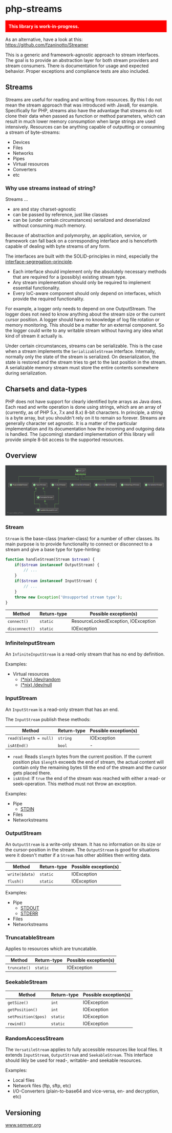 php-streams
===========

<p style="background-color: red; color: white; font-weight: bold; padding: 10px; margin-top: 10px;">This library is work-in-progress.</p>

As an alternative, have a look at this: https://github.com/fzaninotto/Streamer

This is a generic and framework-agnostic approach to stream interfaces. The goal is to provide an abstraction layer for both stream providers and stream consumers. There is documentation for usage and expected behavior. Proper exceptions and compliance tests are also included.


Streams
-------

Streams are useful for reading and writing from resources. By this I do not mean the stream approach that was introduced with Java8, for example.  Specifically for PHP, streams also have the advantage that streams do not clone their data when passed as function or method parameters, which can result in much lower memory consumption when large strings are used intensively. Resources can be anything capable of outputting or consuming a stream of byte-streams:

* Devices
* Files
* Networks
* Pipes
* Virtual resources
* Converters
* etc

### Why use streams instead of string?

Streams ...

* are and stay charset-agnostic
* can be passed by reference, just like classes
* can be (under certain circumstances) serialized and deserialized without consuming much memory.

Because of abstraction and polymorphy, an application, service, or framework can fall back on a corresponding interface and is henceforth capable of dealing with byte streams of any form.

The interfaces are built with the SOLID-principles in mind, especially the [interface-segregation-principle](http://en.wikipedia.org/wiki/Interface_segregation_principle).

- Each interface should implement only the absolutely necessary methods that are required for a (possibly) existing stream type.
- Any stream implementation should only be required to implement essential functionality.
- Every IoC-aware component should only depend on interfaces, which provide the required functionality.

For example, a logger only needs to depend on one OutputStream. The logger does not need to know anything about the stream size or the current cursor position. A logger should have no knowledge of log file rotation or memory monitoring. This should be a matter for an external component. So the logger could write to any writable stream without having any idea what kind of stream it actually is.

Under certain circumstances, streams can be serializable. This is the case when a stream implements the `SerializableStream` interface. Internally, normally only the state of the stream is serialized. On deserialization, the state is restored and the stream tries to get to the last position in the stream. A serializable memory stream must store the entire contents somewhere during serialization.


Charsets and data-types
-----------------------

PHP does not have support for clearly identified byte arrays as Java does. Each read and write operation is done using strings, which are an array of (currently, as of PHP 5.x, 7.x and 8.x) 8-bit characters. In principle, a string is a byte array, but you shouldn't rely on it to remain so forever. Streams are generally character set agnostic. It is a matter of the particular implementation and its documentation how the incoming and outgoing data is handled. The (upcoming) standard implementation of this library will provide simple 8-bit access to the supported resources.


Overview
--------

![Inheritance](assets/diagram.png)


### Stream

`Stream` is the base-class (marker-class) for a number of other classes. Its main purpose is to provide functionality to connect or disconnect to a stream and give a base type for type-hinting:

```PHP
function handleStream(Stream $stream) {
	if($stream instanceof OutputStream) {
		// ...
	}
	if($stream instanceof InputStream) {
		// ...
	}
	throw new Exception('Unsupported stream type');
}
```

Method         | Return-type | Possible exception(s)
-------------- | ----------- | ---------------------
`connect()`    | `static`    | ResourceLockedException, IOException
`disconnect()` | `static`    | IOException


### InfiniteInputStream

An `InfiniteInputStream` is a read-only stream that has no end by definition.

Examples:

* Virtual resources
  * [(*nix) /dev/random](http://en.wikipedia.org/wiki//dev/random)
  * [(*nix) /dev/null](http://en.wikipedia.org/wiki//dev/null)


### InputStream

An `InputStream` is a read-only stream that has an end.

The `InputStream` publish these methods:

Method                 | Return-type | Possible exception(s)
---------------------- | ----------- | ---------------------
`read($length = null)` | `string`    | IOException
`isAtEnd()`            | `bool`      | -

* `read`: Reads `$length` bytes from the current position. If the current position plus `$length` exceeds the end of stream, the actual content will contain only the remaining bytes till the end of the stream and the cursor gets placed there.
* `isAtEnd`: If `true` the end of the stream was reached with either a read- or seek-operation. This method must not throw an exception.

Examples:

* Pipe
  * [STDIN](http://en.wikipedia.org/wiki/Standard_streams#Standard_input_.28stdin.29)
* Files
* Networkstreams


### OutputStream

An `OutputStream` is a write-only stream. It has no information on its size or the cursor-position in the stream. The `OutputStream` is good for situations were it doesn't matter if a `Stream` has other abilities then writing data.

Method | Return-type | Possible exception(s)
------ | ----------- | ---------------------
`write($data)` | `static` | IOException
`flush()` | `static` | IOException



Examples:

* Pipe
  * [STDOUT](http://en.wikipedia.org/wiki/Standard_streams#Standard_output_.28stdout.29)
  * [STDERR](http://en.wikipedia.org/wiki/Standard_streams#Standard_error_.28stderr.29)
* Files
* Networkstreams


### TruncatableStream

Applies to resources which are truncatable.

Method | Return-type | Possible exception(s)
------ | ----------- | ---------------------
`truncate()` | `static` | IOException


### SeekableStream

Method | Return-type | Possible exception(s)
------ | ----------- | ---------------------
`getSize()` | `int` | IOException
`getPosition()` | `int` | IOException
`setPosition($pos)` | `static` | IOException
`rewind()` | `static` | IOException


### RandomAccessStream

The `VersatileStream` applies to fully accessible resources like local files. It extends `InputStream`, `OutputStream` and `SeekableStream`. This interface should likly be used for read-, writable- and seekable resources.

Examples:

* Local files
* Network files (ftp, sftp, etc)
* I/O-Converters (plain-to-base64 and vice-versa, en- and decryption, etc)


Versioning
----------

www.semver.org
